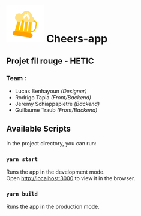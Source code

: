 
# ![alt text](https://raw.githubusercontent.com/g-traub/cheers-app/master/public/icon-144x144.png?token=AICF7A2XWGSQIYOONW3X4426DOJZS "Cheers l") Cheers-app

## Projet fil rouge - HETIC
### Team :
- Lucas Benhayoun *(Designer)*
- Rodrigo Tapia *(Front/Backend)*
- Jeremy Schiappapietre *(Backend)*
- Guillaume Traub *(Front/Backend)*

## Available Scripts

In the project directory, you can run:

### `yarn start`

Runs the app in the development mode.<br />
Open [http://localhost:3000](http://localhost:3000) to view it in the browser.

### `yarn build`

Runs the app in the production mode.